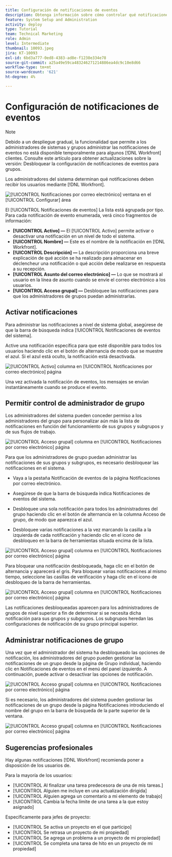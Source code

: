 ```yaml
---
title: Configuración de notificaciones de eventos
description: Obtenga información sobre cómo controlar qué notificaciones de correo electrónico y en la aplicación reciben los usuarios administrando notificaciones de eventos.
feature: System Setup and Administration
activity: deploy
type: Tutorial
team: Technical Marketing
role: Admin
level: Intermediate
thumbnail: 10093.jpeg
jira: KT-10093
exl-id: 6bd3a777-0ed8-4383-ad8e-f1238e334e78
source-git-commit: a25a49e59ca483246271214886ea4dc9c10e8d66
workflow-type: tm+mt
source-wordcount: '621'
ht-degree: 4%

---
```


<!---
this has the same content as the system administrator notification setup and mangement section of the email and inapp notificiations learning path
--->

<!---
add URL link in the note at the top of the LP
--->

# Configuración de notificaciones de eventos

>[!NOTE]
>
>Debido a un despliegue gradual, la funcionalidad que permite a los administradores de sistemas y grupos administrar las notificaciones de eventos no está disponible temporalmente para algunos [!DNL Workfront] clientes. Consulte este artículo para obtener actualizaciones sobre la versión: Desbloquear la configuración de notificaciones de eventos para grupos.

Los administradores del sistema determinan qué notificaciones deben recibir los usuarios mediante [!DNL Workfront].

![[!UICONTROL Notificaciones por correo electrónico] ventana en el [!UICONTROL Configurar] área](assets/admin-fund-notifications-1.png)

El [!UICONTROL Notificaciones de eventos] La lista está agrupada por tipo. Para cada notificación de evento enumerada, verá cinco fragmentos de información:

* **[!UICONTROL Activo] —** El [!UICONTROL Activo] permite activar o desactivar una notificación en un nivel de todo el sistema.
* **[!UICONTROL Nombre] —** Este es el nombre de la notificación en [!DNL Workfront].
* **[!UICONTROL Descripción] —** La descripción proporciona una breve explicación de qué acción se ha realizado para almacenar en déclencheur una notificación o qué acción debe realizarse en respuesta a su recepción.
* **[!UICONTROL Asunto del correo electrónico] —** Lo que se mostrará al usuario en la línea de asunto cuando se envíe el correo electrónico a los usuarios.
* **[!UICONTROL Acceso grupal] —** Desbloquee las notificaciones para que los administradores de grupos puedan administrarlas.

## Activar notificaciones

Para administrar las notificaciones a nivel de sistema global, asegúrese de que la barra de búsqueda indica [!UICONTROL Notificaciones de eventos del sistema].

Active una notificación específica para que esté disponible para todos los usuarios haciendo clic en el botón de alternancia de modo que se muestre el azul. Si el azul está oculto, la notificación está desactivada.

![[!UICONTROL Activo] columna en [!UICONTROL Notificaciones por correo electrónico] página](assets/admin-fund-notifications-2.png)

Una vez activada la notificación de eventos, los mensajes se envían instantáneamente cuando se produce el evento.

## Permitir control de administrador de grupo

Los administradores del sistema pueden conceder permiso a los administradores del grupo para personalizar aún más la lista de notificaciones en función del funcionamiento de sus grupos y subgrupos y de sus flujos de trabajo.

![[!UICONTROL Acceso grupal] columna en [!UICONTROL Notificaciones por correo electrónico] página](assets/ganotifications_01.png)

Para que los administradores de grupo puedan administrar las notificaciones de sus grupos y subgrupos, es necesario desbloquear las notificaciones en el sistema.

* Vaya a la pestaña Notificación de eventos de la página Notificaciones por correo electrónico.

* Asegúrese de que la barra de búsqueda indica Notificaciones de eventos del sistema.

* Desbloquee una sola notificación para todos los administradores del grupo haciendo clic en el botón de alternancia en la columna Acceso de grupo, de modo que aparezca el azul.

* Desbloquee varias notificaciones a la vez marcando la casilla a la izquierda de cada notificación y haciendo clic en el icono de desbloqueo en la barra de herramientas situada encima de la lista.

![[!UICONTROL Acceso grupal] columna en [!UICONTROL Notificaciones por correo electrónico] página](assets/ganotifications_02.png)

Para bloquear una notificación desbloqueada, haga clic en el botón de alternancia y aparecerá el gris. Para bloquear varias notificaciones al mismo tiempo, seleccione las casillas de verificación y haga clic en el icono de desbloqueo de la barra de herramientas.

![[!UICONTROL Acceso grupal] columna en [!UICONTROL Notificaciones por correo electrónico] página](assets/ganotifications_03.png)

Las notificaciones desbloqueadas aparecen para los administradores de grupos de nivel superior a fin de determinar si se necesita dicha notificación para sus grupos y subgrupos. Los subgrupos heredan las configuraciones de notificación de su grupo principal superior. ﻿


## Administrar notificaciones de grupo

Una vez que el administrador del sistema ha desbloqueado las opciones de notificación, los administradores del grupo pueden gestionar las notificaciones de un grupo desde la página de Grupo individual, haciendo clic en Notificaciones de eventos en el menú del panel izquierdo. A continuación, puede activar o desactivar las opciones de notificación.

![[!UICONTROL Acceso grupal] columna en [!UICONTROL Notificaciones por correo electrónico] página](assets/managegroupnotifications_01.png)

Si es necesario, los administradores del sistema pueden gestionar las notificaciones de un grupo desde la página Notificaciones introduciendo el nombre del grupo en la barra de búsqueda de la parte superior de la ventana.

![[!UICONTROL Acceso grupal] columna en [!UICONTROL Notificaciones por correo electrónico] página](assets/managegroupnotifications_02.png)

## Sugerencias profesionales

Hay algunas notificaciones [!DNL Workfront] recomienda poner a disposición de los usuarios de.

Para la mayoría de los usuarios:

* [!UICONTROL Al finalizar una tarea predecesora de una de mis tareas.]
* [!UICONTROL Alguien me incluye en una actualización dirigida]
* [!UICONTROL Alguien agrega un comentario a mi elemento de trabajo]
* [!UICONTROL Cambia la fecha límite de una tarea a la que estoy asignado]


Específicamente para jefes de proyecto:

* [!UICONTROL Se activa un proyecto en el que participo]
* [!UICONTROL Se retrasa un proyecto de mi propiedad]
* [!UICONTROL Se agrega un problema a un proyecto de mi propiedad]
* [!UICONTROL Se completa una tarea de hito en un proyecto de mi propiedad]

<!---
learn more URLs
--->
